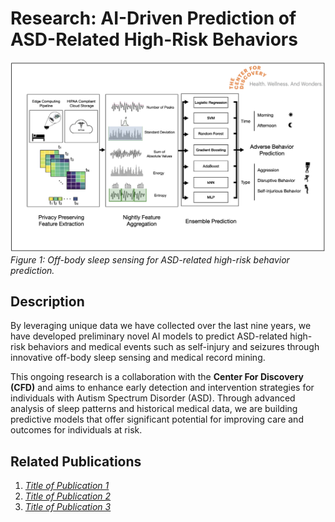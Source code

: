 # Research: AI-Driven Prediction of ASD-Related High-Risk Behaviors

![Research Figure](/images/Autism_RF.png)  
*Figure 1: Off-body sleep sensing for ASD-related high-risk behavior prediction.*

## Description
By leveraging unique data we have collected over the last nine years, we have developed preliminary novel AI models to predict ASD-related high-risk behaviors and medical events such as self-injury and seizures through innovative off-body sleep sensing and medical record mining. 

This ongoing research is a collaboration with the **Center For Discovery (CFD)** and aims to enhance early detection and intervention strategies for individuals with Autism Spectrum Disorder (ASD). Through advanced analysis of sleep patterns and historical medical data, we are building predictive models that offer significant potential for improving care and outcomes for individuals at risk.

## Related Publications
1. *[Title of Publication 1](link_to_publication_1)*
2. *[Title of Publication 2](link_to_publication_2)*
3. *[Title of Publication 3](link_to_publication_3)*


